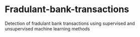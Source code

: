# Fradulant-bank-transactions
Detection of fradulant bank transactions using supervised and unsupervised machine learning methods

